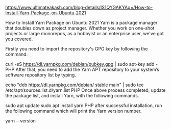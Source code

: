 https://www.ultimateakash.com/blog-details/IS1QYGAKYAo=/How-to-Install-Yarn-Package-on-Ubuntu-2021

How to Install Yarn Package on Ubuntu 2021
Yarn is a package manager that doubles down as project manager. Whether you work on one-shot projects or large monorepos, as a hobbyist or an enterprise user, we've got you covered.

Firstly you need to import the repository's GPG key by following the command.

curl -sS https://dl.yarnpkg.com/debian/pubkey.gpg | sudo apt-key add -
PHP
After that, you need to add the Yarn APT repository to your system’s software repository list by typing.

echo "deb https://dl.yarnpkg.com/debian/ stable main" | sudo tee /etc/apt/sources.list.d/yarn.list
PHP
Once above process completed, update the package list, and install Yarn, with the following commands.

sudo apt update
sudo apt install yarn
PHP
after successful installation, run the following command which will print the Yarn version number.

yarn --version